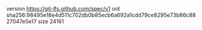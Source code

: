 version https://git-lfs.github.com/spec/v1
oid sha256:98495e18e4d511c702db0b85ecb6a692a1cdd79ce8295e73b86c8827047e5e17
size 24161
